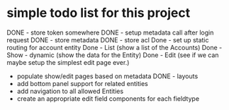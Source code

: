 # simple todo list for this project
DONE - store token somewhere
DONE - setup metadata call after login request
DONE - store metadata
DONE - store acl
Done - set up static routing for account entity
Done  - List (show a list of the Accounts)
Done  - Show - dynamic (show the data for the Entity)
Done  - Edit (see if we can maybe setup the simplest edit page ever.)
- populate show/edit pages based on metadata
  DONE - layouts
- add bottom panel support for related entities
- add navigation to all allowed Entities
- create an appropriate edit field components for each fieldtype
